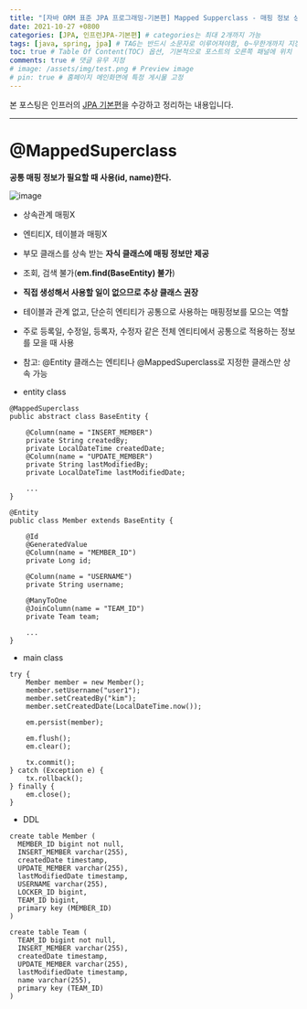 ```yaml
---
title: "[자바 ORM 표준 JPA 프로그래밍-기본편] Mapped Supperclass - 매핑 정보 상속" # post의 layout이 기본적으로 post로 설정되어있어서 Front Matter에 따로 layout변수를 만들어 주지 않아도 됨
date: 2021-10-27 +0800
categories: [JPA, 인프런JPA-기본편] # categories는 최대 2개까지 가능
tags: [java, spring, jpa] # TAG는 반드시 소문자로 이루어져야함, 0~무한개까지 지정 가능
toc: true # Table Of Content(TOC) 옵션, 기본적으로 포스트의 오른쪽 패널에 위치
comments: true # 댓글 유무 지정
# image: /assets/img/test.png # Preview image
# pin: true # 홈페이지 메인화면에 특정 게시물 고정
---
```


본 포스팅은 인프러의 [JPA 기본편](https://www.inflearn.com/course/ORM-JPA-Basic#)을 수강하고 정리하는 내용입니다.

<hr>

# @MappedSuperclass
<b>공통 매핑 정보가 필요할 때 사용(id, name)한다.</b>

![image](https://user-images.githubusercontent.com/44339530/139006517-7aa831ed-2e07-4533-a718-69ba36c91f60.png)

- 상속관계 매핑X
- 엔티티X, 테이블과 매핑X
- 부모 클래스를 상속 받는 <b>자식 클래스에 매핑 정보만 제공</b>
- 조회, 검색 불가(<b>em.find(BaseEntity) 불가</b>)
- <b>직접 생성해서 사용할 일이 없으므로 추상 클래스 권장</b>
- 테이블과 관계 없고, 단순히 엔티티가 공통으로 사용하는 매핑정보를 모으는 역할
- 주로 등록일, 수정일, 등록자, 수정자 같은 전체 엔티티에서 공통으로 적용하는 정보를 모을 때 사용
- 참고: @Entity 클래스는 엔티티나 @MappedSuperclass로 지정한 클래스만 상속 가능

- entity class

~~~
@MappedSuperclass
public abstract class BaseEntity {

    @Column(name = "INSERT_MEMBER")
    private String createdBy;
    private LocalDateTime createdDate;
    @Column(name = "UPDATE_MEMBER")
    private String lastModifiedBy;
    private LocalDateTime lastModifiedDate;

    ...
}

@Entity
public class Member extends BaseEntity {

    @Id
    @GeneratedValue
    @Column(name = "MEMBER_ID")
    private Long id;

    @Column(name = "USERNAME")
    private String username;

    @ManyToOne
    @JoinColumn(name = "TEAM_ID")
    private Team team;

    ...
}
~~~

- main class

~~~
try {
    Member member = new Member();
    member.setUsername("user1");
    member.setCreatedBy("kim");
    member.setCreatedDate(LocalDateTime.now());

    em.persist(member);

    em.flush();
    em.clear();

    tx.commit();
} catch (Exception e) {
    tx.rollback();
} finally {
    em.close();
}
~~~

- DDL

~~~
create table Member (
  MEMBER_ID bigint not null,
  INSERT_MEMBER varchar(255),
  createdDate timestamp,
  UPDATE_MEMBER varchar(255),
  lastModifiedDate timestamp,
  USERNAME varchar(255),
  LOCKER_ID bigint,
  TEAM_ID bigint,
  primary key (MEMBER_ID)
)

create table Team (
  TEAM_ID bigint not null,
  INSERT_MEMBER varchar(255),
  createdDate timestamp,
  UPDATE_MEMBER varchar(255),
  lastModifiedDate timestamp,
  name varchar(255),
  primary key (TEAM_ID)
)
~~~